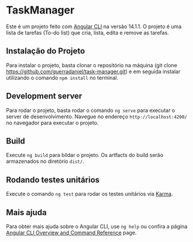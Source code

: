 # TaskManager

Este é um projeto feito com [Angular CLI](https://github.com/angular/angular-cli) na versão 14.1.1. O projeto é uma lista de tarefas (To-do list) que cria, lista, edita e remove as tarefas.

## Instalação do Projeto

Para instalar o projeto, basta clonar o repositório na máquina (git clone https://github.com/guerradaniel/task-manager.git) e em seguida instalar utilizando o comando `npm install` no terminal. 

## Development server

Para rodar o projeto, basta rodar o comando `ng serve` para executar o server de desenvolvimento. Navegue no endereço `http://localhost:4200/` no navegador para executar o projeto. 

## Build

Execute `ng build` para bildar o projeto. Os artfacts do build serão armazenados no diretório `dist/`.

## Rodando testes unitários

Execute o comando `ng test` para rodar os testes unitários via [Karma](https://karma-runner.github.io).

## Mais ajuda

Para obter mais ajuda sobre o Angular CLI, use `ng help` ou confira a página [Angular CLI Overview and Command Reference](https://angular.io/cli) page.

